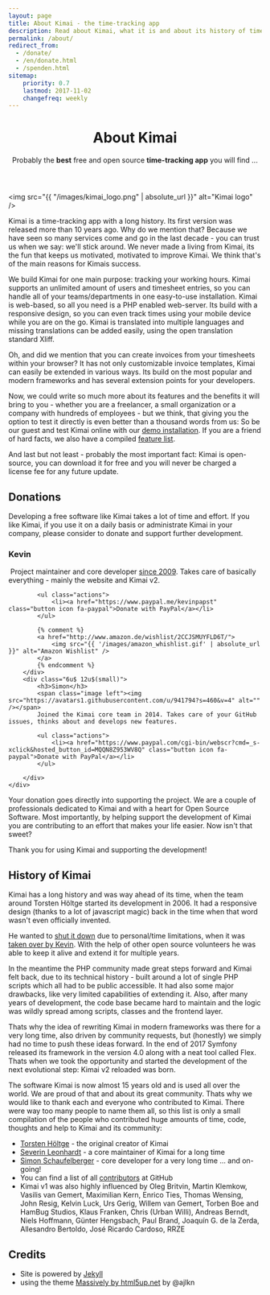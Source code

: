 ```yaml
---
layout: page
title: About Kimai - the time-tracking app
description: Read about Kimai, what it is and about its history of time-tracking. Donate to Kimai and find out about its developer.
permalink: /about/
redirect_from:
  - /donate/
  - /en/donate.html
  - /spenden.html
sitemap:
    priority: 0.7
    lastmod: 2017-11-02
    changefreq: weekly
---
```


<header class="major">
	<h1>About Kimai</h1>
    <p>
        Probably the <b>best</b> free and open source <b>time-tracking app</b> you will find ...
    </p>
</header>

<span class="image left"><img src="{{ "/images/kimai_logo.png" | absolute_url }}" alt="Kimai logo" /></span>

Kimai is a time-tracking app with a long history. Its first version was released more than 10 years ago. Why do we mention that? 
Because we have seen so many services come and go in the last decade - you can trust us when we say: we'll stick around. 
We never made a living from Kimai, its the fun that keeps us motivated, motivated to improve Kimai. We think that's of the main reasons for Kimais success.

We build Kimai for one main purpose: tracking your working hours. Kimai supports an unlimited amount of users and timesheet entries, 
so you can handle all of your teams/departments in one easy-to-use installation. 
Kimai is web-based, so all you need is a PHP enabled web-server. Its build with a responsive design, so you can even track times using your mobile device while you are on the go. 
Kimai is translated into multiple languages and missing translations can be added easily, using the open translation standard Xliff.

Oh, and did we mention that you can create invoices from your timesheets within your browser? It has not only customizable 
invoice templates, Kimai can easily be extended in various ways. Its build on the most popular and modern frameworks and has several
extension points for your developers.
    
Now, we could write so much more about its features and the benefits it will bring to you - whether you are a freelancer, 
a small organization or a company with hundreds of employees - but we think, that giving you the option to test it directly is even better than a thousand words from us:
So be our guest and test Kimai online with our [demo installation](/demo/). If you are a friend of hard facts, we also have a compiled [feature list](/).

And last but not least - probably the most important fact: Kimai is open-source, you can download it for free and you will never be charged a license fee for any future update.

## Donations

Developing a free software like Kimai takes a lot of time and effort. 
If you like Kimai, if you use it on a daily basis or administrate Kimai in your company, please consider to donate and support further development.

<div class="box">
    <div class="row 50% uniform">
        <div class="6u 12u$(small)">
            <h3>Kevin</h3>
            <span class="image left"><img src="https://avatars1.githubusercontent.com/u/533162?s=460&v=4" style="width:" alt="" /></span>
            Project maintainer and core developer <a href="/blog/2009/the-condemned-live-longer/">since 2009</a>.
            Takes care of basically everything - mainly the website and Kimai v2.  
            
            <ul class="actions">
                <li><a href="https://www.paypal.me/kevinpapst" class="button icon fa-paypal">Donate with PayPal</a></li>
            </ul>

            {% comment %}
            <a href="http://www.amazon.de/wishlist/2CCJSMUYFLD6T/">
                <img src="{{ '/images/amazon_whishlist.gif' | absolute_url }}" alt="Amazon Wishlist" />
            </a>
            {% endcomment %}
        </div>
        <div class="6u$ 12u$(small)">
            <h3>Simon</h3>
            <span class="image left"><img src="https://avatars1.githubusercontent.com/u/941794?s=460&v=4" alt="" /></span>
            Joined the Kimai core team in 2014. Takes care of your GitHub issues, thinks about and develops new features. 

            <ul class="actions">
                <li><a href="https://www.paypal.com/cgi-bin/webscr?cmd=_s-xclick&hosted_button_id=MQQN8Z953WV8Q" class="button icon fa-paypal">Donate with PayPal</a></li>
            </ul>

        </div>
    </div>
</div>

Your donation goes directly into supporting the project. We are a couple of professionals dedicated to Kimai and with a heart for Open Source Software.
Most importantly, by helping support the development of Kimai you are contributing to an effort that makes your life easier. Now isn't that sweet?

Thank you for using Kimai and supporting the development!

## History of Kimai

Kimai has a long history and was way ahead of its time, when the team around Torsten Höltge started its development in 2006. 
It had a responsive design (thanks to a lot of javascript magic) back in the time when that word wasn't even officially invented.

He wanted to [shut it down](/blog/2009/bye-bye-folks/) due to personal/time limitations, when it was [taken over by Kevin](/blog/2009/the-condemned-live-longer/).
With the help of other open source volunteers he was able to keep it alive and extend it for multiple years.

In the meantime the PHP community made great steps forward and Kimai felt back, due to its technical history - built around a lot of single PHP scripts which all had to be public accessible.
It had also some major drawbacks, like very limited capabilities of extending it. Also, after many years of development, the code base became hard to maintain and the logic was wildly spread among scripts, classes and the frontend layer.
 
Thats why the idea of rewriting Kimai in modern frameworks was there for a very long time, also driven by community requests, but (honestly) we simply had no time to push these ideas forward. 
In the end of 2017 Symfony released its framework in the version 4.0 along with a neat tool called Flex.
Thats when we took the opportunity and started the development of the next evolutional step: Kimai v2 reloaded was born.

The software Kimai is now almost 15 years old and is used all over the world. We are proud of that and about its great community. 
Thats why we would like to thank each and everyone who contributed to Kimai.
There were way too many people to name them all, so this list is only a small compilation of the people who contributed huge amounts of time, code, thoughts and help to Kimai and its community:
 
- [Torsten Höltge](http://www.theauditorymisled.de/) - the original creator of Kimai
- [Severin Leonhardt](https://github.com/ServiusHack) - a core maintainer of Kimai for a long time
- [Simon Schaufelberger](https://github.com/simonschaufi) - core developer for a very long time ... and on-going!
- You can find a list of all [contributors](https://github.com/kimai/kimai/graphs/contributors) at GitHub
- Kimai v1 was also highly influenced by Oleg Britvin, Martin Klemkow, Vasilis van Gemert, Maximilian Kern, Enrico Ties, Thomas Wensing, John Resig, Kelvin Luck, Urs Gerig, Willem van Gemert, Torben Boe and HamBug Studios, Klaus Franken, Chris (Urban Willi), Andreas Berndt, Niels Hoffmann, Günter Hengsbach, Paul Brand, Joaquín G. de la Zerda, Allesandro Bertoldo, José Ricardo Cardoso, RRZE 

## Credits

- Site is powered by [Jekyll](http://jekyllrb.com/)
- using the theme [Massively by html5up.net](https://html5up.net/massively) by @ajlkn
